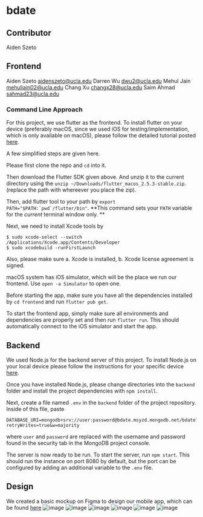 # bdate
## Contributor
Aiden Szeto
## Frontend 
Aiden Szeto aidenszeto@ucla.edu
Darren Wu dwu2@ucla.edu
Mehul Jain mehuljain02@ucla.edu
Chang Xu changx28@ucla.edu
Saim Ahmad sahmad23@ucla.edu

### Command Line Approach

For this project, we use flutter as the frontend. To install flutter on your device (preferably macOS, since we used iOS for testing/implementation, which is only available on macOS), please follow the detailed tutorial posted [here](https://docs.flutter.dev/get-started/install/macos).

A few simplified steps are given here.

Please first clone the repo and `cd` into it.

Then download the Flutter SDK given above. And unzip it to the current directory using the `unzip ~/Downloads/flutter_macos_2.5.3-stable.zip`. (replace the path with whereever you place the zip).

Then, add flutter tool to your path by ```export PATH="$PATH:`pwd`/flutter/bin"```. **This command sets your `PATH` variable for the *current* terminal window only. **

Next, we need to install Xcode tools by 

```shell
$ sudo xcode-select --switch /Applications/Xcode.app/Contents/Developer
$ sudo xcodebuild -runFirstLaunch
```

Also, please make sure a. Xcode is installed, b. Xcode license agreement is signed.

macOS system has iOS simulator, which will be the place we run our frontend. Use `open -a Simulator` to open one.

Before starting the app, make sure you have all the dependencies installed by `cd frontend` and run `flutter pub get`.

To start the frontend app, simply make sure all environments and dependencies are properly set and then run `flutter run`. This should automatically connect to the iOS simulator and start the app.
## Backend

We used Node.js for the backend server of this project. To install Node.js on your local device please follow the instructions for your specific device [here](https://nodejs.org/en/download/).

Once you have installed Node.js, please change directories into the `backend` folder and install the project dependencies with `npm install`.

Next, create a file named `.env` in the `backend` folder of the project repository. Inside of this file, paste

```
DATABASE_URI=mongodb+srv://user:password@bdate.msyzd.mongodb.net/bdate?retryWrites=true&w=majority
```
where `user` and `password` are replaced with the username and password found in the security tab in the MongoDB project console.

The server is now ready to be run. To start the server, run `npm start`. This should run the instance on port 8080 by default, but the port can be configured by adding an additional variable to the `.env` file.

## Design

We created a basic mockup on Figma to design our mobile app, which can be found [here](https://www.figma.com/file/lWIAWTifz5P3y7X1FU4UE4/bdate?node-id=0%3A1)
![image](https://user-images.githubusercontent.com/43976583/144181343-ca5e02c8-28d1-4178-b4d8-215eac7f6073.png)
![image](https://user-images.githubusercontent.com/43976583/144181379-f6e3b8e4-6aba-44c6-8815-518dd10f29d1.png)
![image](https://user-images.githubusercontent.com/43976583/144181413-c180b355-648b-4e38-b993-9f439a0ec6e4.png)
![image](https://user-images.githubusercontent.com/43976583/144181441-885bbfb6-62d1-41f1-ac0c-bd2e21ff5545.png)
![image](https://user-images.githubusercontent.com/43976583/144181457-016976d4-39d2-4124-b02e-f018d52321d7.png)
![image](https://user-images.githubusercontent.com/43976583/144181473-34d03e55-7b03-4646-b9cf-3898ab813259.png)
